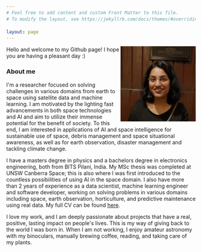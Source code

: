 ```yaml
---
# Feel free to add content and custom Front Matter to this file.
# To modify the layout, see https://jekyllrb.com/docs/themes/#overriding-theme-defaults

layout: page
---
```

<img style="float: right;" src="/assets/profile_photo.jpg" width="200" height="200">
Hello and welcome to my Github page! I hope you are having a pleasant day :)

### About me

I'm a researcher focused on solving challenges in various domains from
earth to space using satellite data and machine learning. I am motivated by
the lighting fast advancements in both space technologies and AI and aim to
utilize their immense potential for the benefit of society. To this end, I am 
interested in applications of AI and space intelligence for sustainable use 
of space, debris management and space situational awareness, 
as well as for earth observation, disaster management and tackling climate change.

I have a masters degree in physics and a bachelors degree in electronics 
engineering, both from BITS Pilani, India. My MSc thesis was completed at UNSW
Canberra Space; this is also where I was first introduced to the countless possibilities 
of using AI in the space domain. I also have more than 2 years of experience 
as a data scientist, machine learning engineer and software developer, 
working on solving problems in various domains including space, earth observation, 
horticulture, and predictive maintenance using real data. My full CV can be found 
[here](/assets/Komal_Gupta_CV.pdf).

I love my work, and I am deeply passionate about projects that have a real, 
positive, lasting impact on people's lives. This is my way of giving back to the
world I was born in. When I am not working, I enjoy amateur astronomy 
with my binoculars, manually brewing coffee, reading, and taking care of my plants.

